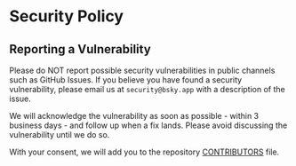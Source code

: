 # Security Policy

## Reporting a Vulnerability

Please do NOT report possible security vulnerabilities in public channels such as GitHub Issues. If you believe you have found a security vulnerability, please email us at `security@bsky.app` with a description of the issue.

We will acknowledge the vulnerability as soon as possible - within 3 business days - and follow up when a fix lands. Please avoid discussing the vulnerability until we do so.

With your consent, we will add you to the repository [CONTRIBUTORS](https://github.com/bluesky-social/social-app/blob/main/CONTRIBUTORS.md) file.
